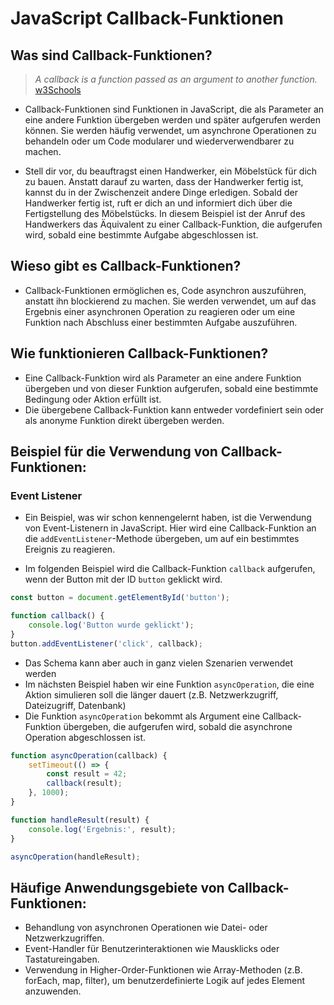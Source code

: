 # JavaScript Callback-Funktionen

## Was sind Callback-Funktionen?

> *A callback is a function passed as an argument to another function.* [w3Schools](https://www.w3schools.com/js/js_callback.asp)

- Callback-Funktionen sind Funktionen in JavaScript, die als Parameter an eine andere Funktion übergeben werden und später aufgerufen werden können. Sie werden häufig verwendet, um asynchrone Operationen zu behandeln oder um Code modularer und wiederverwendbarer zu machen.

- Stell dir vor, du beauftragst einen Handwerker, ein Möbelstück für dich zu bauen. Anstatt darauf zu warten, dass der Handwerker fertig ist, kannst du in der Zwischenzeit andere Dinge erledigen. Sobald der Handwerker fertig ist, ruft er dich an und informiert dich über die Fertigstellung des Möbelstücks. In diesem Beispiel ist der Anruf des Handwerkers das Äquivalent zu einer Callback-Funktion, die aufgerufen wird, sobald eine bestimmte Aufgabe abgeschlossen ist.

## Wieso gibt es Callback-Funktionen?

- Callback-Funktionen ermöglichen es, Code asynchron auszuführen, anstatt ihn blockierend zu machen. Sie werden verwendet, um auf das Ergebnis einer asynchronen Operation zu reagieren oder um eine Funktion nach Abschluss einer bestimmten Aufgabe auszuführen.

## Wie funktionieren Callback-Funktionen?

- Eine Callback-Funktion wird als Parameter an eine andere Funktion übergeben und von dieser Funktion aufgerufen, sobald eine bestimmte Bedingung oder Aktion erfüllt ist.
- Die übergebene Callback-Funktion kann entweder vordefiniert sein oder als anonyme Funktion direkt übergeben werden.

## Beispiel für die Verwendung von Callback-Funktionen:

### Event Listener

- Ein Beispiel, was wir schon kennengelernt haben, ist die Verwendung von Event-Listenern in JavaScript. Hier wird eine Callback-Funktion an die `addEventListener`-Methode übergeben, um auf ein bestimmtes Ereignis zu reagieren.

- Im folgenden Beispiel wird die Callback-Funktion `callback` aufgerufen, wenn der Button mit der ID `button` geklickt wird.

```javascript
const button = document.getElementById('button');

function callback() {
    console.log('Button wurde geklickt');
}
button.addEventListener('click', callback);
```

- Das Schema kann aber auch in ganz vielen Szenarien verwendet werden
- Im nächsten Beispiel haben wir eine Funktion `asyncOperation`, die eine Aktion simulieren soll die länger dauert (z.B. Netzwerkzugriff, Dateizugriff, Datenbank)
- Die Funktion `asyncOperation` bekommt als Argument eine Callback-Funktion übergeben, die aufgerufen wird, sobald die asynchrone Operation abgeschlossen ist.

```javascript
function asyncOperation(callback) {
    setTimeout(() => {
        const result = 42;
        callback(result);
    }, 1000);
}

function handleResult(result) {
    console.log('Ergebnis:', result);
}

asyncOperation(handleResult);
```

## Häufige Anwendungsgebiete von Callback-Funktionen:

- Behandlung von asynchronen Operationen wie Datei- oder Netzwerkzugriffen.
- Event-Handler für Benutzerinteraktionen wie Mausklicks oder Tastatureingaben.
- Verwendung in Higher-Order-Funktionen wie Array-Methoden (z.B. forEach, map, filter), um benutzerdefinierte Logik auf jedes Element anzuwenden.
